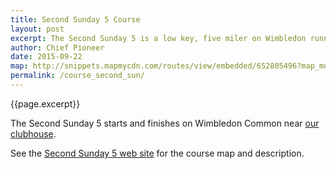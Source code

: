 ```yaml
---
title: Second Sunday 5 Course
layout: post
excerpt: The Second Sunday 5 is a low key, five miler on Wimbledon running every second Sunday of every month at 9.30am.
author: Chief Pioneer
date: 2015-09-22
map: http://snippets.mapmycdn.com/routes/view/embedded/652805496?map_mode=TERRAIN
permalink: /course_second_sun/
---
```


{{page.excerpt}}

The Second Sunday 5 starts and finishes on Wimbledon Common near <a href="/about">our clubhouse</a>.

See the <a href="http://www.secondsunday5.com/index.html?target=course">Second Sunday 5 web site</a> for the course map
and description.
